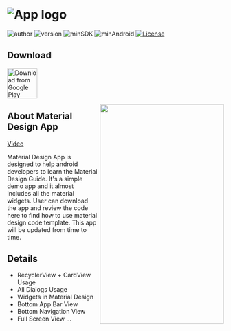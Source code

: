 # ![App logo][]

![author][authorSvg] ![version][versSvg] ![minSDK][sdkSvg] ![minAndroid][androidSvg] [![License][licenseSvg]][license]

## Download

[<img src="https://play.google.com/intl/en_us/badges/images/generic/en_badge_web_generic.png" 
      alt="Download from Google Play" 
      height="70">](https://play.google.com/store/apps/details?id=com.eddy.materialdesign)

<img align="right" src="https://github.com/404nofound/Material-Design/blob/master/md_demo.gif" alt="" width="288" height="512" style="display: inline; float: right"/>

## About Material Design App

[Video](http://3.21.206.219/demo/md_demo.mp4)

Material Design App is designed to help android developers to learn the Material Design Guide. It's a simple demo app and it almost includes all the material widgets. User can download the app and review the code here to find how to use material design code template. This app will be updated from time to time.

## Details

* RecyclerView + CardView Usage
* All Dialogs Usage
* Widgets in Material Design
* Bottom App Bar View
* Bottom Navigation View
* Full Screen View
...

[App logo]: http://3.21.206.219/app/md_icon.png

[authorSvg]: https://img.shields.io/badge/author-S.YC-brightgreen.svg

[versSvg]: https://img.shields.io/badge/appVersion-v1.1-brightgreen.svg

[sdkSvg]: https://img.shields.io/badge/minSdkVersion-23-brightgreen.svg

[androidSvg]: https://img.shields.io/badge/minAndroid-6.0+-brightgreen.svg

[licenseSvg]: https://img.shields.io/badge/License-Apache--2.0-brightgreen.svg

[license]: https://github.com/404nofound/Material-Design/blob/master/LICENSE
